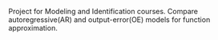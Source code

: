 Project for Modeling and Identification courses.
Compare autoregressive(AR) and output-error(OE) models for function approximation.

